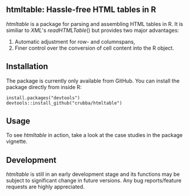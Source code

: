 ## htmltable: Hassle-free HTML tables in R
*htmltable* is a package for parsing and assembling HTML tables in R. It is similiar to *XML*'s _readHTMLTable_() but provides two major advantages: 

1. Automatic adjustment for row- and columnspans, 
2. Finer control over the conversion of cell content into the R object.  

## Installation 
The package is currently only available from GitHub. You can install the package directly from inside R:

```
install.packages("devtools")
devtools::install_github("crubba/htmltable")
```

## Usage
To see *htmltable* in action, take a look at the case studies in the package vignette.

## Development
*htmltable* is still in an early development stage and its functions may be subject to significant change in future versions. Any bug reports/feature requests are highly appreciated.
